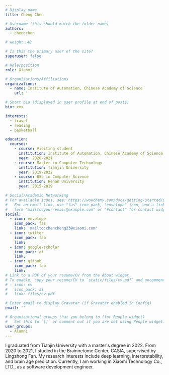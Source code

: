 ```yaml
---
# Display name
title: Cheng Chen

# Username (this should match the folder name)
authors:
  - chengchen

# weight：40

# Is this the primary user of the site?
superuser: false

# Role/position
role: Xiaomi

# Organizations/Affiliations
organizations:
  - name: Institute of Automation, Chinese Academy of Science
    url: ''

# Short bio (displayed in user profile at end of posts)
bio: xxx

interests:
  - travel
  - reading
  - basketball

education:
  courses:
    - course: Visiting student
      institution: Institute of Automation, Chinese Academy of Science
      year: 2020-2021
    - course: Master in Computer Technology
      institution: Tianjin University
      year: 2019-2022
    - course: BSc in Computer Science
      institution: Henan University
      year: 2015-2019

# Social/Academic Networking
# For available icons, see: https://wowchemy.com/docs/getting-started/page-builder/#icons
#   For an email link, use "fas" icon pack, "envelope" icon, and a link in the
#   form "mailto:your-email@example.com" or "#contact" for contact widget.
social:
  - icon: envelope
    icon_pack: fas
    link: 'mailto:chencheng23@xiaomi.com'
  - icon: twitter
    icon_pack: fab
    link: 
  - icon: google-scholar
    icon_pack: ai
    link: 
  - icon: github
    icon_pack: fab
    link: 
# Link to a PDF of your resume/CV from the About widget.
# To enable, copy your resume/CV to `static/files/cv.pdf` and uncomment the lines below.
# - icon: cv
#   icon_pack: ai
#   link: files/cv.pdf

# Enter email to display Gravatar (if Gravatar enabled in Config)
email: ''

# Organizational groups that you belong to (for People widget)
#   Set this to `[]` or comment out if you are not using People widget.
user_groups:
  - Alumni
---
```


I graduated from Tianjin University with a master's degree in 2022. From 2020 to 2021, I studied in the Brainnetome Center, CASIA, supervised by Lingzhong Fan. My research interests include deep learning, interpretability, and brain age prediction. Currently, I am working in Xiaomi Technology Co., LTD., as a software development engineer.